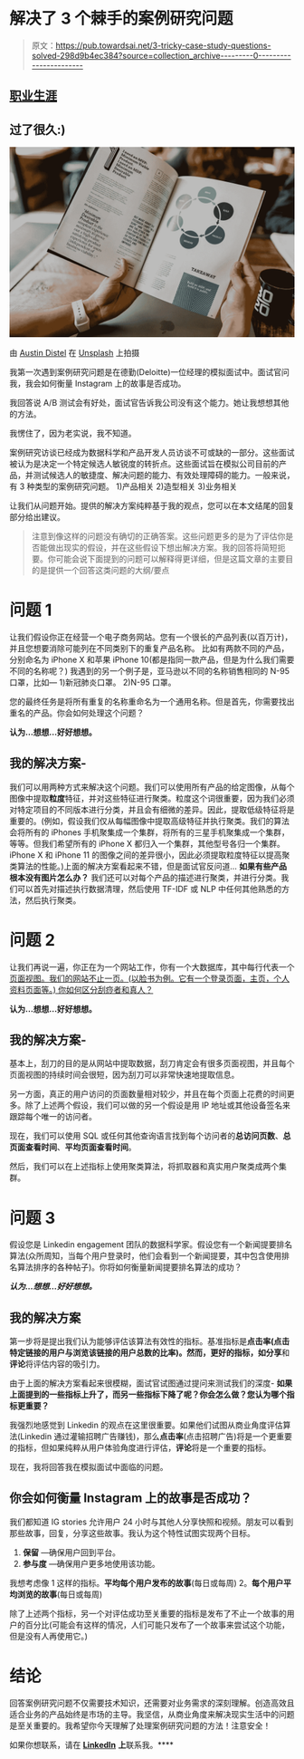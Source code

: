 # 解决了 3 个棘手的案例研究问题

> 原文：<https://pub.towardsai.net/3-tricky-case-study-questions-solved-298d9b4ec384?source=collection_archive---------0----------------------->

## [职业生涯](https://towardsai.net/p/category/careers)

## 过了很久:)

![](img/f307e5c0ab7d9a84a4aff9f128f6be42.png)

由 [Austin Distel](https://unsplash.com/@austindistel?utm_source=unsplash&utm_medium=referral&utm_content=creditCopyText) 在 [Unsplash](https://unsplash.com/s/photos/metrics?utm_source=unsplash&utm_medium=referral&utm_content=creditCopyText) 上拍摄

我第一次遇到案例研究问题是在德勤(Deloitte)一位经理的模拟面试中。面试官问我，我会如何衡量 Instagram 上的故事是否成功。

我回答说 A/B 测试会有好处，面试官告诉我公司没有这个能力。她让我想想其他的方法。

我愣住了，因为老实说，我不知道。

案例研究访谈已经成为数据科学和产品开发人员访谈不可或缺的一部分。这些面试被认为是决定一个特定候选人敏锐度的转折点。这些面试旨在模拟公司目前的产品，并测试候选人的敏捷度、解决问题的能力、有效处理障碍的能力。一般来说，有 3 种类型的案例研究问题。
1)产品相关
2)造型相关
3)业务相关

让我们从问题开始。提供的解决方案纯粹基于我的观点，您可以在本文结尾的回复部分给出建议。

> 注意到像这样的问题没有确切的正确答案。这些问题更多的是为了评估你是否能做出现实的假设，并在这些假设下想出解决方案。我的回答将简短扼要。你可能会说下面提到的问题可以解释得更详细，但是这篇文章的主要目的是提供一个回答这类问题的大纲/要点

# 问题 1

让我们假设你正在经营一个电子商务网站。您有一个很长的产品列表(以百万计)，并且您想要消除可能列在不同类别下的重复产品名称。
比如有两款不同的产品，分别命名为 iPhone X 和苹果 iPhone 10(都是指同一款产品，但是为什么我们需要不同的名称呢？)
我遇到的另一个例子是，亚马逊以不同的名称销售相同的 N-95 口罩，比如—
1)新冠肺炎口罩。
2)N-95 口罩。

您的最终任务是将所有重复的名称重命名为一个通用名称。但是首先，你需要找出重名的产品。你会如何处理这个问题？

**认为…想想…好好想想。**

## 我的解决方案-

我们可以用两种方式来解决这个问题。我们可以使用所有产品的给定图像，从每个图像中提取**粒度**特征，并对这些特征进行聚类。粒度这个词很重要，因为我们必须对特定项目的不同版本进行分类，并且会有细微的差异。因此，提取低级特征将是重要的。(例如，假设我们仅从每幅图像中提取高级特征并执行聚类。我们的算法会将所有的 iPhones 手机聚集成一个集群，将所有的三星手机聚集成一个集群，等等。但我们希望所有的 iPhone X 都归入一个集群，其他型号各归一个集群。iPhone X 和 iPhone 11 的图像之间的差异很小，因此必须提取粒度特征以提高聚类算法的性能。)上面的解决方案看起来不错，但是面试官反问道…
**如果有些产品根本没有图片怎么办？** 我们还可以对每个产品的描述进行聚类，并进行分类。我们可以首先对描述执行数据清理，然后使用 TF-IDF 或 NLP 中任何其他熟悉的方法，然后执行聚类。

# 问题 2

让我们再说一遍，你正在为一个网站工作，你有一个大数据库，其中每行代表一个[页面视图。我们的网站不止一页。(以脸书为例。它有一个登录页面，主页，个人资料页面等。)
你如何区分刮痧者和真人？](https://www.tendenci.com/help-files/meaning-of-hits-visits-page-views-and-traffic-sources-web-analytics-definitions/)

**认为…想想…好好想想。**

## 我的解决方案-

基本上，刮刀的目的是从网站中提取数据，刮刀肯定会有很多页面视图，并且每个页面视图的持续时间会很短，因为刮刀可以非常快速地提取信息。

另一方面，真正的用户访问的页面数量相对较少，并且在每个页面上花费的时间更多。除了上述两个假设，我们可以做的另一个假设是用 IP 地址或其他设备签名来跟踪每个唯一的访问者。

现在，我们可以使用 SQL 或任何其他查询语言找到每个访问者的**总访问页数**、**总页面查看时间**、**平均页面查看时间**。

然后，我们可以在上述指标上使用聚类算法，将抓取器和真实用户聚类成两个集群。

# 问题 3

假设您是 Linkedin engagement 团队的数据科学家。假设您有一个新闻提要排名算法(众所周知，当每个用户登录时，他们会看到一个新闻提要，其中包含使用排名算法排序的各种帖子)。你将如何衡量新闻提要排名算法的成功？

***认为…想想…好好想想。***

## 我的解决方案

第一步将是提出我们认为能够评估该算法有效性的指标。基准指标是**点击率(**点击特定链接的用户与浏览该链接的用户总数的比率)。然而，更好的指标，如**分享**和**评论**将评估内容的吸引力。

由于上面的解决方案看起来很模糊，面试官试图通过提问来测试我们的深度-
**如果上面提到的一些指标上升了，而另一些指标下降了呢？你会怎么做？您认为哪个指标更重要？**

我强烈地感觉到 Linkedin 的观点在这里很重要。如果他们试图从商业角度评估算法(Linkedin 通过灌输招聘广告赚钱)，那么**点击率**(点击招聘广告)将是一个更重要的指标，但如果纯粹从用户体验角度进行评估，**评论**将是一个重要的指标。

现在，我将回答我在模拟面试中面临的问题。

## 你会如何衡量 Instagram 上的故事是否成功？

我们都知道 IG stories 允许用户 24 小时与其他人分享快照和视频。朋友可以看到那些故事，回复，分享这些故事。我认为这个特性试图实现两个目标。

1.  **保留** —确保用户回到平台。
2.  **参与度** —确保用户更多地使用该功能。

我想考虑像
1 这样的指标。**平均每个用户发布的故事**(每日或每周)
2。**每个用户平均浏览的故事**(每日或每周)

除了上述两个指标，另一个对评估成功至关重要的指标是发布了不止一个故事的用户的百分比(可能会有这样的情况，人们可能只发布了一个故事来尝试这个功能，但是没有人再使用它。)

# 结论

回答案例研究问题不仅需要技术知识，还需要对业务需求的深刻理解。创造高效且适合业务的产品始终是市场的主导。我坚信，从商业角度来解决现实生活中的问题是至关重要的。我希望你今天理解了处理案例研究问题的方法！注意安全！

如果你想联系，请在 [**LinkedIn**](https://www.linkedin.com/in/saiteja-kura-49803b13b/) **上**联系我。****